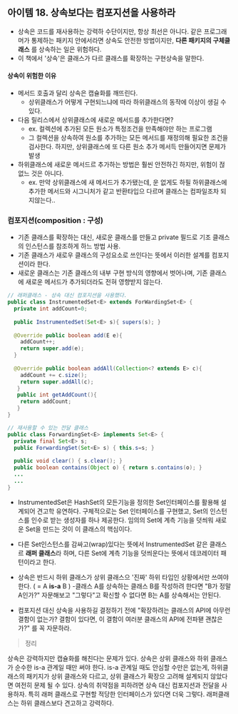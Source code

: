 ## 아이템 18. 상속보다는 컴포지션을 사용하라

- 상속은 코드를 재사용하는 강력하 수단이지만, 항상 최선은 아니다. 같은 프로그래머가 통제하는 패키지 안에서라면 상속도 안전한 방법이지만, **다른 패키지의 구체클래스** 를 상속하는 일은 위험하다. 
- 이 책에서 '상속'은 클래스가 다르 클래스를 확장하는 구현상속을 말한다.

#### 상속이 위험한 이유 
- 메서드 호출과 달리 상속은 캡슐화를 깨뜨린다.
  - 상위클래스가 어떻게 구현되느냐에 따라 하위클래스의 동작에 이상이 생길 수 있다. 
- 다음 릴리스에서 상위클래스에 새로운 메서드를 추가한다면?
  - ex. 컬렉션에 추가된 모든 원소가 특정조건을 만족해야만 하는 프로그램 
  - 그 컬렉션을 상속하여 원소를 추가하는 모든 메서드를 재정의해 필요한 조건을 검사한다. 하지만, 상위클래스에 또 다른 원소 추가 메서득 만들어지면 문제가 발생
- 하위클래스에 새로운 메서드르 추가하는 방법은 훨씬 안전하긴 하지만, 위험이 젆 없느 것은 아니다.
  - ex. 만약 상위클래스에 새 메서드가 추가됐는데, 운 없게도 하필 하위클래스에 추가한 메서드와 시그니처가 같고 반환타입으 다르며 클래스는 컴파일조차 되지않는다.. 

### 컴포지션(composition : 구성) 
- 기존 클래스를 확장하는 대신, 새로운 클래스를 만들고 private 필드로 기조 클래스의 인스턴스를 참조하게 하느 방법 사용.
- 기존 클래스가 새로우 클래스의 구성요소로 쓰인다는 뜻에서 이러한 설계를 컴포지션이라 한다. 
- 새로운 클래스는 기존 클래스의 내부 구현 방식의 영향에서 벗어나며, 기존 클래스에 새로운 메서드가 추가되더라도 전혀 영향받지 않는다. 


```java
// 래퍼클래스 - 상속 대신 컴포지션을 사용했다. 
public class InstrumentedSet<E> extends ForWardingSet<E> {
  private int addCount=0;
  
  public InstrumentedSet(Set<E> s){ supers(s); }
  
  @Override public boolean add(E e){
    addCount++; 
    return super.add(e);
  }
  
  @Override public boolean addAll(Collection<? extends E> c){
    addCount += c.size();
    return super.addAll(c);
   }
   public int getAddCount(){
    return addCount;
   }
}
```

```java
// 재사용할 수 있는 전달 클래스
public class ForwardingSet<E> implements Set<E> {
  private final Set<E> s;
  public ForwardingSet(Set<E> s) { this.s=s; }
  
  public void clear() { s.clear(); }
  public boolean contains(Object o) { return s.contains(o); } 
  ...
  ... 
}
```
- InstrumentedSet은 HashSet의 모든기능을 정의한 Set인터페이스를 활용해 설계되어 견고학 유연하다. 
구체적으로는 Set 인터페이스를 구현했고, Set의 인스턴스를 인수로 받는 생성자를 하나 제공한다. 임의의 Set에 계측 기능을 덧씌워 새로운 Set을 만드는 것이 이 클래스의 핵심이다.
- 다른 Set인스턴스를 감싸고(wrap)있다는 뜻에서 InstrumentedSet 같은 클래스르 **래퍼 클래스**라 하며, 다른 Set에 계측 기능을 덧씌운다는 뜻에서 데코레이터 패턴이라고 한다. 

- 상속은 반드시 하위 클래스가 상위 클래스으 '진짜' 하위 타입인 상황에서만 쓰여야 한다. ( =  A **is-a** B ) 
  -클래스 A를 상속하는 클래스 B를 작성하려 한다면 "B가 정말 A인가?" 자문해보고 "그렇다"고 확신할 수 없다면 B는 A를 상속해서는 안된다.

- 컴포지션 대신 상속을 사용하길 결정하기 전에 "확장하려는 클래스의 API에 아무런 결함이 없는가? 결함이 있다면, 이 결함이 여러분 클래스의 API에 전파됃 괜찮은가?" 를 꼭 자문하라.

>정리

  상속은 강력하지만 캡슐화를 해친다는 문제가 있다. 상속은 상위 클래스와 하위 클래스가 순수한 is-a 관계일 때만 써야 한다. 
  is-a 관계일 때도 안심할 수만은 없는게, 하위클래스의 패키지가 상위 클래스와 다르고, 상위 클래스가 확장으 고려해 설계되지 않았다면 여전히 문제 될 수 있다.
  상속의 취약점을 피하려면 상속 대신 컴포지션과 전달을 사용하자. 특히 래퍼 클래스로 구현할 적당한 인터페이스가 있다면 더욱 그렇다. 래퍼클래스는 하위 클래스보다 견고하고 강력하다.
  
